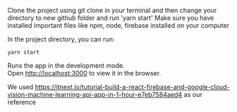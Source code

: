 
Clone the project using git clone <link to github repo> in your terminal and then change your directory to new github folder and run 'yarn start'
Make sure you have installed important files like npm, node, firebase installed on your computer

In the project directory, you can run:


`yarn start`

Runs the app in the development mode.<br />
Open [http://localhost:3000](http://localhost:3000) to view it in the browser.

We used https://itnext.io/tutorial-build-a-react-firebase-and-google-cloud-vision-machine-learning-api-app-in-1-hour-e7eb7584aed4 as our reference

